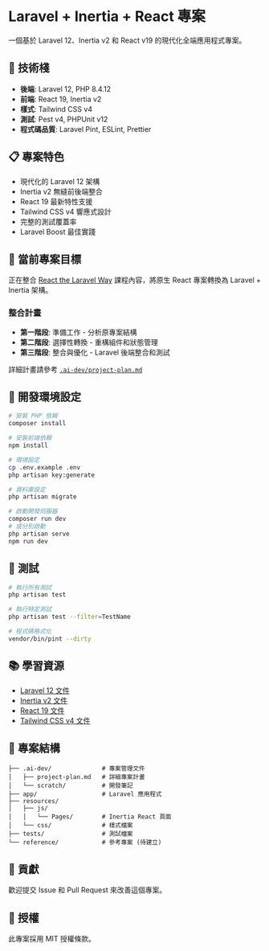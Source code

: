 # Laravel + Inertia + React 專案

一個基於 Laravel 12、Inertia v2 和 React v19 的現代化全端應用程式專案。

## 🚀 技術棧

- **後端**: Laravel 12, PHP 8.4.12
- **前端**: React 19, Inertia v2
- **樣式**: Tailwind CSS v4
- **測試**: Pest v4, PHPUnit v12
- **程式碼品質**: Laravel Pint, ESLint, Prettier

## 📋 專案特色

- 現代化的 Laravel 12 架構
- Inertia v2 無縫前後端整合
- React 19 最新特性支援
- Tailwind CSS v4 響應式設計
- 完整的測試覆蓋率
- Laravel Boost 最佳實踐

## 🎯 當前專案目標

正在整合 [React the Laravel Way](https://laracasts.com/series/react-the-laravel-way) 課程內容，將原生 React 專案轉換為 Laravel + Inertia 架構。

### 整合計畫
- **第一階段**: 準備工作 - 分析原專案結構
- **第二階段**: 選擇性轉換 - 重構組件和狀態管理
- **第三階段**: 整合與優化 - Laravel 後端整合和測試

詳細計畫請參考 [`.ai-dev/project-plan.md`](.ai-dev/project-plan.md)

## 🔧 開發環境設定

```bash
# 安裝 PHP 依賴
composer install

# 安裝前端依賴
npm install

# 環境設定
cp .env.example .env
php artisan key:generate

# 資料庫設定
php artisan migrate

# 啟動開發伺服器
composer run dev
# 或分別啟動
php artisan serve
npm run dev
```

## 🧪 測試

```bash
# 執行所有測試
php artisan test

# 執行特定測試
php artisan test --filter=TestName

# 程式碼格式化
vendor/bin/pint --dirty
```

## 📚 學習資源

- [Laravel 12 文件](https://laravel.com/docs/12.x)
- [Inertia v2 文件](https://inertiajs.com/)
- [React 19 文件](https://react.dev/)
- [Tailwind CSS v4 文件](https://tailwindcss.com/)

## 📁 專案結構

```
├── .ai-dev/              # 專案管理文件
│   ├── project-plan.md   # 詳細專案計畫
│   └── scratch/          # 開發筆記
├── app/                  # Laravel 應用程式
├── resources/
│   ├── js/
│   │   └── Pages/        # Inertia React 頁面
│   └── css/              # 樣式檔案
├── tests/                # 測試檔案
└── reference/            # 參考專案 (待建立)
```

## 🤝 貢獻

歡迎提交 Issue 和 Pull Request 來改善這個專案。

## 📄 授權

此專案採用 MIT 授權條款。